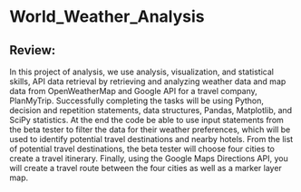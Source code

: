 # World_Weather_Analysis

## Review:
In this project of analysis, we use analysis, visualization, and statistical skills, API data retrieval by retrieving and analyzing weather data and map data from OpenWeatherMap and Google API for a travel company, PlanMyTrip. Successfully completing the tasks will be using Python, decision and repetition statements, data structures, Pandas, Matplotlib, and SciPy statistics. At the end the code be able to use input statements from the beta tester to filter the data for their weather preferences, which will be used to identify potential travel destinations and nearby hotels. From the list of potential travel destinations, the beta tester will choose four cities to create a travel itinerary. Finally, using the Google Maps Directions API, you will create a travel route between the four cities as well as a marker layer map.
